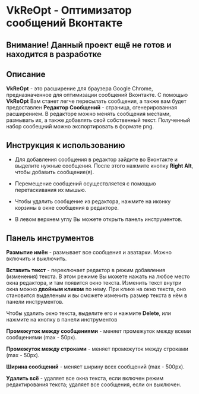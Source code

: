 # VkReOpt - Оптимизатор сообщений Вконтакте

## Внимание! Данный проект ещё не готов и находится в разработке

## Описание

**VkReOpt** - это расширение для браузера Google Chrome, предназначенное для оптимизации сообщений Вконтакте.
С помощью **VkReOpt** Вам станет легче пересылать сообщения, а также вам будет предоставлен **Редактор Сообщений** - страница, сгенерированная расширением.
В редакторе можно менять сообщения местами, размывать их, а также добавлять свой собственный текст. Полученный набор сообещний можно экспортировать в формате png.

## Инструкция к использованию

* Для добавления сообщения в редактор зайдите во Вконтакте и выделите нужные сообщения. После этого нажмите кнопку **Right Alt**, чтобы добавить сообщение(я).

* Перемещение сообщений осуществляется с помощью перетаскивания их мышью.

* Чтобы удалить сообщение из редактора, нажмите на иконку корзины в окне сообщения в редакторе.

* В левом верхнем углу Вы можете открыть панель инструментов.

## Панель инструментов

**Размытие имён** - размывает все сообщения и аватарки. Можно включить и выключить.

**Вставить текст** - переключает редактор в режим добавления (изменения) текста. В этом режиме Вы можете нажать на любое место окна редактора, и там появится окно текста.
Изменить текст внутри окна можно **двойным кликом** по нему.
При клике на окно текста, оно становится выделеным и вы сможете изменить размер текста в нём в панели инструментов.

Чтобы удалить окно текста, выделите его и нажмите **Delete**, или нажмите на кнопку в панели инструментов

**Промежуток между сообщениями** - меняет промежуток между всеми сообщениями (max - 50px).

**Промежуток между строками** - меняет промежуток между строками (max - 50px).

**Ширина сообщений** - меняет ширину всех сообщений (max - 500px).

**Удалить всё** - удаляет все окна текста, если включен режим редактирования текста; удаляет все сообщения, если он выключен.
